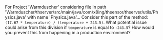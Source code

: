 For Project 'Warmduscher' considering file in path 'Warmduscher/thserver/src/main/java/com/x8ing/thsensor/thserver/utils/Physics.java' with name 'Physics.java'... 
Consider this part of the method: `(17.67 * temperature) / (temperature + 243.5)`. What potential issue could arise from this division if `temperature` is equal to `-243.5`? How would you prevent this from happening in a production environment?